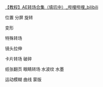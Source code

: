 [【教程】AE转场合集（填坑中）_哔哩哔哩_bilibili](https://www.bilibili.com/video/BV1VW411h7NM)

位置 分屏
旋转

变形

特殊转场

镜头拉伸

卡片转场
破碎

纸张翻页
眼睛转场
水波纹
水墨

运动模糊 曲线 蒙版